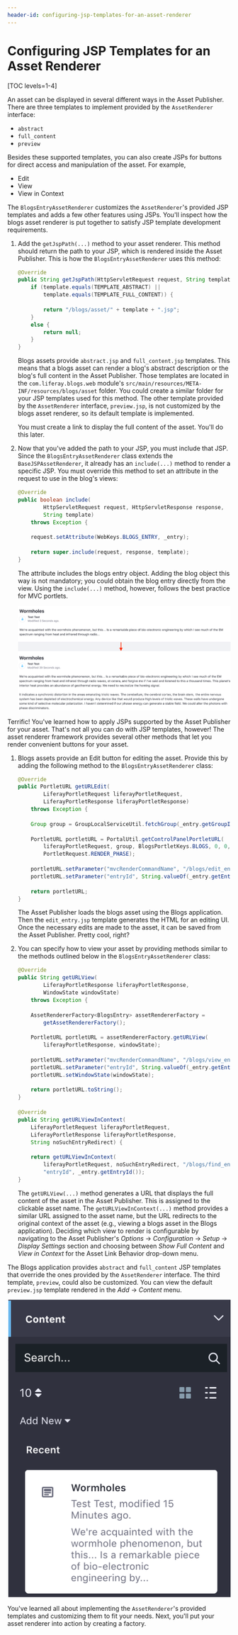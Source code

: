 ```yaml
---
header-id: configuring-jsp-templates-for-an-asset-renderer
---
```


# Configuring JSP Templates for an Asset Renderer [](id=configuring-jsp-templates-for-an-asset-renderer)

[TOC levels=1-4]

An asset can be displayed in several different ways in the Asset Publisher.
There are three templates to implement provided by the `AssetRenderer`
interface:

- `abstract`
- `full_content`
- `preview`

Besides these supported templates, you can also create JSPs for buttons for
direct access and manipulation of the asset. For example,

- Edit
- View
- View in Context

The `BlogsEntryAssetRenderer` customizes the `AssetRenderer`'s provided JSP
templates and adds a few other features using JSPs. You'll inspect how the blogs
asset renderer is put together to satisfy JSP template development requirements.

1.  Add the `getJspPath(...)` method to your asset renderer. This method should
    return the path to your JSP, which is rendered inside the Asset Publisher.
    This is how the `BlogsEntryAssetRenderer` uses this method:

    ```java
    @Override
    public String getJspPath(HttpServletRequest request, String template) {
        if (template.equals(TEMPLATE_ABSTRACT) ||
            template.equals(TEMPLATE_FULL_CONTENT)) {

            return "/blogs/asset/" + template + ".jsp";
        }
        else {
            return null;
        }
    }
    ```

    Blogs assets provide `abstract.jsp` and `full_content.jsp` templates. This
    means that a blogs asset can render a blog's abstract description or the
    blog's full content in the Asset Publisher. Those templates are located in
    the `com.liferay.blogs.web` module's
    `src/main/resources/META-INF/resources/blogs/asset` folder. You could create
    a similar folder for your JSP templates used for this method. The other
    template provided by the `AssetRenderer` interface, `preview.jsp`, is not
    customized by the blogs asset renderer, so its default template is
    implemented.

    You must create a link to display the full content of the asset. You'll
    do this later.

2.  Now that you've added the path to your JSP, you must include that JSP. Since
    the `BlogsEntryAssetRenderer` class extends the `BaseJSPAssetRenderer`,
    it already has an `include(...)` method to render a specific JSP. You
    must override this method to set an attribute in the request to use in
    the blog's views:

    ```java
    @Override
    public boolean include(
            HttpServletRequest request, HttpServletResponse response,
            String template)
        throws Exception {

        request.setAttribute(WebKeys.BLOGS_ENTRY, _entry);

        return super.include(request, response, template);
    }
    ```

    The attribute includes the blogs entry object. Adding the blog object this
    way is not mandatory; you could obtain the blog entry directly from the
    view. Using the `include(...)` method, however, follows the best practice
    for MVC portlets.

    ![Figure 1: The abstract and full content views are rendered differently for blogs.](../../../images/blogs-asset-views.png)

Terrific! You've learned how to apply JSPs supported by the Asset Publisher for
your asset. That's not all you can do with JSP templates, however! The asset
renderer framework provides several other methods that let you render convenient
buttons for your asset.

1.  Blogs assets provide an Edit button for editing the asset. Provide this by
    adding the following method to the `BlogsEntryAssetRenderer` class:

    ```java
    @Override
    public PortletURL getURLEdit(
            LiferayPortletRequest liferayPortletRequest,
            LiferayPortletResponse liferayPortletResponse)
        throws Exception {

        Group group = GroupLocalServiceUtil.fetchGroup(_entry.getGroupId());

        PortletURL portletURL = PortalUtil.getControlPanelPortletURL(
            liferayPortletRequest, group, BlogsPortletKeys.BLOGS, 0, 0,
            PortletRequest.RENDER_PHASE);

        portletURL.setParameter("mvcRenderCommandName", "/blogs/edit_entry");
        portletURL.setParameter("entryId", String.valueOf(_entry.getEntryId()));

        return portletURL;
    }
    ```

    The Asset Publisher loads the blogs asset using the Blogs application. Then
    the `edit_entry.jsp` template generates the HTML for an editing UI. Once the
    necessary edits are made to the asset, it can be saved from the Asset
    Publisher. Pretty cool, right?

2.  You can specify how to view your asset by providing methods similar to the
    methods outlined below in the `BlogsEntryAssetRenderer` class:

    ```java
    @Override
    public String getURLView(
            LiferayPortletResponse liferayPortletResponse,
            WindowState windowState)
        throws Exception {

        AssetRendererFactory<BlogsEntry> assetRendererFactory =
            getAssetRendererFactory();

        PortletURL portletURL = assetRendererFactory.getURLView(
            liferayPortletResponse, windowState);

        portletURL.setParameter("mvcRenderCommandName", "/blogs/view_entry");
        portletURL.setParameter("entryId", String.valueOf(_entry.getEntryId()));
        portletURL.setWindowState(windowState);

        return portletURL.toString();
    }

    @Override
    public String getURLViewInContext(
        LiferayPortletRequest liferayPortletRequest,
        LiferayPortletResponse liferayPortletResponse,
        String noSuchEntryRedirect) {

        return getURLViewInContext(
            liferayPortletRequest, noSuchEntryRedirect, "/blogs/find_entry",
            "entryId", _entry.getEntryId());
    }
    ```

    The `getURLView(...)` method generates a URL that displays the full content
    of the asset in the Asset Publisher. This is assigned to the clickable asset
    name. The `getURLViewInContext(...)` method provides a similar URL assigned
    to the asset name, but the URL redirects to the original context of the
    asset (e.g., viewing a blogs asset in the Blogs application). Deciding which
    view to render is configurable by navigating to the Asset Publisher's 
    *Options* &rarr; *Configuration*
    &rarr; *Setup* &rarr; *Display Settings* section and choosing between *Show
    Full Content* and *View in Context* for the Asset Link Behavior drop-down
    menu.

The Blogs application provides `abstract` and `full_content` JSP templates that
override the ones provided by the `AssetRenderer` interface. The third template,
`preview`, could also be customized. You can view the default `preview.jsp`
template rendered in the *Add* &rarr; *Content* menu.

![Figure 2: The `preview` template displays a preview of the asset in the Content section of the Add menu.](../../../images/preview-template-asset-renderer.png)

You've learned all about implementing the `AssetRenderer`'s provided templates
and customizing them to fit your needs. Next, you'll put your asset renderer
into action by creating a factory.

